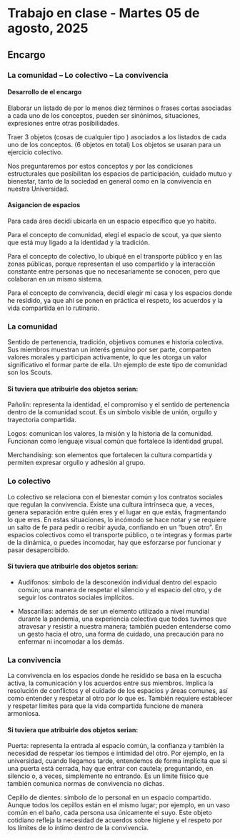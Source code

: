# Trabajo en clase - Martes 05 de agosto, 2025

## Encargo

### La comunidad – Lo colectivo – La convivencia

#### Desarrollo de el encargo

Elaborar un listado de por lo menos diez términos o frases cortas asociadas a cada uno de los conceptos, pueden ser sinónimos, situaciones, expresiones entre otras posibilidades.

Traer 3 objetos (cosas de cualquier tipo ) asociados a los listados de cada uno de los conceptos. (6 objetos en total) Los objetos se usaran para un ejercicio colectivo.

Nos preguntaremos por estos conceptos y por las condiciones estructurales que posibilitan los espacios de participación, cuidado mutuo y bienestar, tanto de la sociedad en general como en la convivencia en nuestra Universidad. 

#### Asigancion de espacios

Para cada área decidí ubicarla en un espacio específico que yo habito.

Para el concepto de comunidad, elegí el espacio de scout, ya que siento que está muy ligado a la identidad y la tradición.

Para el concepto de colectivo, lo ubiqué en el transporte público y en las zonas públicas, porque representan el uso compartido y la interacción constante entre personas que no necesariamente se conocen, pero que colaboran en un mismo sistema.

Para el concepto de convivencia, decidí elegir mi casa y los espacios donde he residido, ya que ahí se ponen en práctica el respeto, los acuerdos y la vida compartida en lo rutinario.

### La comunidad 

Sentido de pertenencia, tradición, objetivos comunes e historia colectiva. Sus miembros muestran un interés genuino por ser parte, comparten valores morales y participan activamente, lo que les otorga un valor significativo el formar parte de ella. Un ejemplo de este tipo de comunidad son los Scouts.

#### Si tuviera que atribuirle dos objetos serian:

Pañolín: representa la identidad, el compromiso y el sentido de pertenencia dentro de la comunidad scout. Es un símbolo visible de unión, orgullo y trayectoria compartida.

Logos: comunican los valores, la misión y la historia de la comunidad. Funcionan como lenguaje visual común que fortalece la identidad grupal.

Merchandising: son elementos que fortalecen la cultura compartida y permiten expresar orgullo y adhesión al grupo.

### Lo colectivo 

Lo colectivo se relaciona con el bienestar común y los contratos sociales que regulan la convivencia. Existe una cultura intrínseca que, a veces, genera separación entre quién eres y el lugar en que estás, fragmentando lo que eres. En estas situaciones, lo incómodo se hace notar y se requiere un salto de fe para pedir o recibir ayuda, confiando en un “buen otro”. En espacios colectivos como el transporte público, o te integras y formas parte de la dinámica, o puedes incomodar, hay que esforzarse por funcionar y pasar desapercibido.

#### Si tuviera que atribuirle dos objetos serian: 

- Audífonos: símbolo de la desconexión individual dentro del espacio común; una manera de respetar el silencio y el espacio del otro, y de seguir los contratos sociales implícitos.

- Mascarillas: además de ser un elemento utilizado a nivel mundial durante la pandemia, una experiencia colectiva que todos tuvimos que atravesar y resistir a nuestra manera; también pueden entenderse como un gesto hacia el otro, una forma de cuidado, una precaución para no enfermar ni incomodar a los demás.

### La convivencia 

La convivencia en los espacios donde he residido se basa en la escucha activa, la comunicación y los acuerdos entre sus miembros. Implica la resolución de conflictos y el cuidado de los espacios y áreas comunes, así como entender y respetar al otro por lo que es. También requiere establecer y respetar límites para que la vida compartida funcione de manera armoniosa.

#### Si tuviera que atribuirle dos objetos serian: 

Puerta: representa la entrada al espacio común, la confianza y también la necesidad de respetar los tiempos e intimidad del otro. Por ejemplo, en la universidad, cuando llegamos tarde, entendemos de forma implícita que si una puerta está cerrada, hay que entrar con cautela; preguntando, en silencio o, a veces, simplemente no entrando. Es un límite físico que también comunica normas de convivencia no dichas.

Cepillo de dientes: símbolo de lo personal en un espacio compartido. Aunque todos los cepillos están en el mismo lugar; por ejemplo, en un vaso común en el baño, cada persona usa únicamente el suyo. Este objeto cotidiano refleja la necesidad de acuerdos sobre higiene y el respeto por los límites de lo íntimo dentro de la convivencia.
